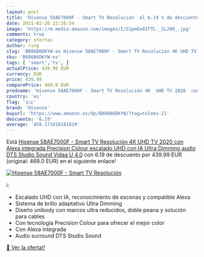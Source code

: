 ```yaml
---
layout: post
title: 'Hisense 58AE7000F - Smart TV Resolución  al 6.19 % de descuento'
date: 2021-02-20 22:16:54
image: 'https://m.media-amazon.com/images/I/51pmGx8IFTL._SL200_.jpg'
comments: true
category: ofertas
author: ring
slug: 'B086B6DKYW-es Hisense 58AE7000F - Smart TV Resolución 4K UHD TV 2020 con...'
sku: 'B086B6DKYW-es'
tags: [ 'smart','tv', ]
actualPrice: 439.99 EUR
currency: EUR
price: 439.99
comparePrice: 469.0 EUR
prodname: 'Hisense 58AE7000F - Smart TV Resolución 4K  UHD TV 2020  con Alexa integrada  Precision Colour  escalado UHD con IA  Ultra Dimming  audio DTS Studio Sound  Vidaa U 4.0'
country: 'es'
flag: '🇪🇸'
brand: 'Hisense'
buyurl: 'https://www.amazon.es/dp/B086B6DKYW/?tag=tolees-21'
descuento: '6.19'
average: '458.171818181819'
---
```


Está [Hisense 58AE7000F - Smart TV Resolución 4K  UHD TV 2020  con Alexa integrada  Precision Colour  escalado UHD con IA  Ultra Dimming  audio DTS Studio Sound  Vidaa U 4.0](https://www.amazon.es/dp/B086B6DKYW/?tag=tolees-21) con 6.19 de descuento por 439.99 EUR (original: 469.0 EUR) en el siguiente enlace!

[![Hisense 58AE7000F - Smart TV Resolución ](https://m.media-amazon.com/images/I/51pmGx8IFTL._SL200_.jpg)](https://www.amazon.es/dp/B086B6DKYW/?tag=tolees-21)

ℹ️:

- Escalado UHD con IA, reconocimiento de escenas y compatible Alexa
- Sistema de brillo adaptativo Ultra Dimming
- Diseño unibody con marcos ultra reducidos, doble peana y solución para cables
- Con tecnología Precision Colour para ofrecer el mejor color
- Con Alexa integrada
- Audio surround DTS Studio Sound

[🛒 Ver la oferta!!](https://www.amazon.es/dp/B086B6DKYW/?tag=tolees-21)
